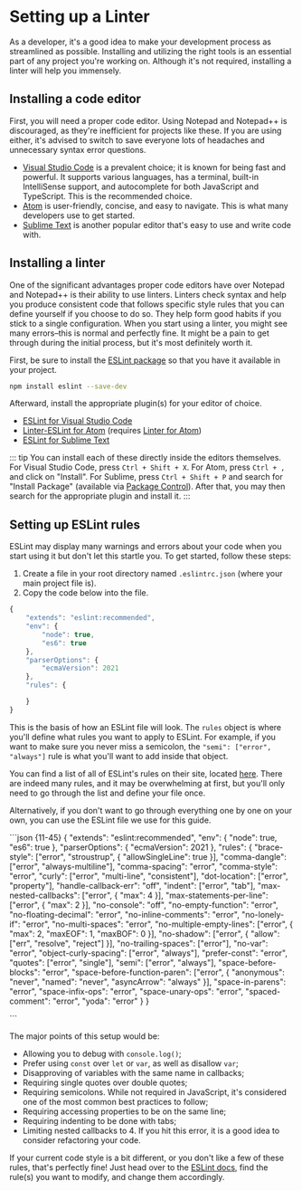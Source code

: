 # Setting up a Linter

As a developer, it's a good idea to make your development process as streamlined as possible. Installing and utilizing the right tools is an essential part of any project you're working on. Although it's not required, installing a linter will help you immensely.

## Installing a code editor

First, you will need a proper code editor. Using Notepad and Notepad++ is discouraged, as they're inefficient for projects like these. If you are using either, it's advised to switch to save everyone lots of headaches and unnecessary syntax error questions.

* [Visual Studio Code](https://code.visualstudio.com/) is a prevalent choice; it is known for being fast and powerful. It supports various languages, has a terminal, built-in IntelliSense support, and autocomplete for both JavaScript and TypeScript. This is the recommended choice.
* [Atom](https://atom.io/) is user-friendly, concise, and easy to navigate. This is what many developers use to get started.
* [Sublime Text](https://www.sublimetext.com/) is another popular editor that's easy to use and write code with.

## Installing a linter

One of the significant advantages proper code editors have over Notepad and Notepad++ is their ability to use linters. Linters check syntax and help you produce consistent code that follows specific style rules that you can define yourself if you choose to do so. They help form good habits if you stick to a single configuration. When you start using a linter, you might see many errors–this is normal and perfectly fine. It might be a pain to get through during the initial process, but it's most definitely worth it.

First, be sure to install the [ESLint package](https://www.npmjs.com/package/eslint) so that you have it available in your project.

```bash
npm install eslint --save-dev
```

Afterward, install the appropriate plugin\(s\) for your editor of choice.

* [ESLint for Visual Studio Code](https://marketplace.visualstudio.com/items?itemName=dbaeumer.vscode-eslint)
* [Linter-ESLint for Atom](https://atom.io/packages/linter-eslint) \(requires [Linter for Atom](https://atom.io/packages/linter)\)
* [ESLint for Sublime Text](https://packagecontrol.io/packages/ESLint)

::: tip You can install each of these directly inside the editors themselves. For Visual Studio Code, press `Ctrl + Shift + X`. For Atom, press `Ctrl + ,` and click on "Install". For Sublime, press `Ctrl + Shift + P` and search for "Install Package" \(available via [Package Control](https://packagecontrol.io/installation)\). After that, you may then search for the appropriate plugin and install it. :::

## Setting up ESLint rules

ESLint may display many warnings and errors about your code when you start using it but don't let this startle you. To get started, follow these steps:

1. Create a file in your root directory named `.eslintrc.json` \(where your main project file is\).
2. Copy the code below into the file.

```javascript
{
    "extends": "eslint:recommended",
    "env": {
        "node": true,
        "es6": true
    },
    "parserOptions": {
        "ecmaVersion": 2021
    },
    "rules": {

    }
}
```

This is the basis of how an ESLint file will look. The `rules` object is where you'll define what rules you want to apply to ESLint. For example, if you want to make sure you never miss a semicolon, the `"semi": ["error", "always"]` rule is what you'll want to add inside that object.

You can find a list of all of ESLint's rules on their site, located [here](https://eslint.org/). There are indeed many rules, and it may be overwhelming at first, but you'll only need to go through the list and define your file once.

Alternatively, if you don't want to go through everything one by one on your own, you can use the ESLint file we use for this guide.

\`\`\`json {11-45} { "extends": "eslint:recommended", "env": { "node": true, "es6": true }, "parserOptions": { "ecmaVersion": 2021 }, "rules": { "brace-style": \["error", "stroustrup", { "allowSingleLine": true }\], "comma-dangle": \["error", "always-multiline"\], "comma-spacing": "error", "comma-style": "error", "curly": \["error", "multi-line", "consistent"\], "dot-location": \["error", "property"\], "handle-callback-err": "off", "indent": \["error", "tab"\], "max-nested-callbacks": \["error", { "max": 4 }\], "max-statements-per-line": \["error", { "max": 2 }\], "no-console": "off", "no-empty-function": "error", "no-floating-decimal": "error", "no-inline-comments": "error", "no-lonely-if": "error", "no-multi-spaces": "error", "no-multiple-empty-lines": \["error", { "max": 2, "maxEOF": 1, "maxBOF": 0 }\], "no-shadow": \["error", { "allow": \["err", "resolve", "reject"\] }\], "no-trailing-spaces": \["error"\], "no-var": "error", "object-curly-spacing": \["error", "always"\], "prefer-const": "error", "quotes": \["error", "single"\], "semi": \["error", "always"\], "space-before-blocks": "error", "space-before-function-paren": \["error", { "anonymous": "never", "named": "never", "asyncArrow": "always" }\], "space-in-parens": "error", "space-infix-ops": "error", "space-unary-ops": "error", "spaced-comment": "error", "yoda": "error" } }

\`\`\`

The major points of this setup would be:

* Allowing you to debug with `console.log()`;
* Prefer using `const` over `let` or `var`, as well as disallow `var`;
* Disapproving of variables with the same name in callbacks;
* Requiring single quotes over double quotes;
* Requiring semicolons. While not required in JavaScript, it's considered one of the most common best practices to follow;
* Requiring accessing properties to be on the same line;
* Requiring indenting to be done with tabs;
* Limiting nested callbacks to 4. If you hit this error, it is a good idea to consider refactoring your code.

If your current code style is a bit different, or you don't like a few of these rules, that's perfectly fine! Just head over to the [ESLint docs](https://eslint.org/docs/rules/), find the rule\(s\) you want to modify, and change them accordingly.

